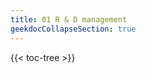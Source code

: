 ```yaml
---
title: 01 R & D management
geekdocCollapseSection: true
---
```


<!-- spellchecker-disable -->

{{< toc-tree >}}

<!-- spellchecker-enable -->
